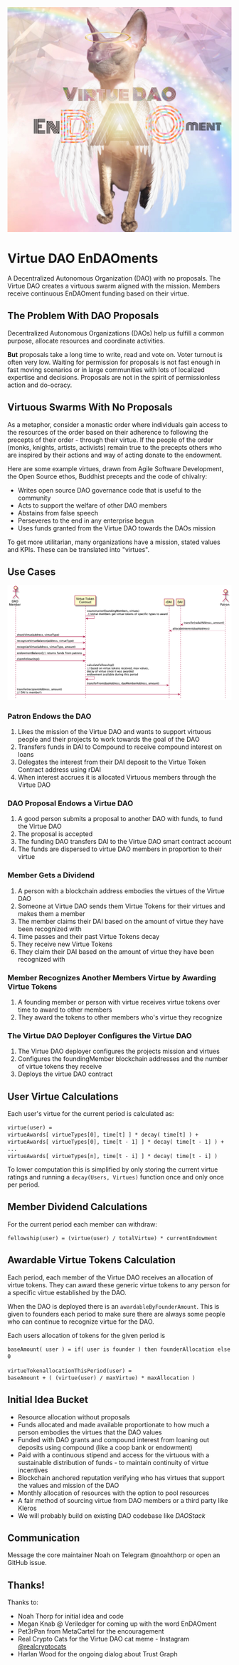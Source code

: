 ![](assets/cat-seraphim.jpg)

# Virtue DAO EnDAOments

A Decentralized Autonomous Organization (DAO) with no proposals. The Virtue DAO creates a virtuous swarm aligned with the mission. Members receive continuous EnDAOment funding based on their virtue.

## The Problem With DAO Proposals

Decentralized Autonomous Organizations (DAOs) help us fulfill a common purpose, allocate resources and coordinate activities.

**But** proposals take a long time to write, read and vote on. Voter turnout is often very low. Waiting for permission for proposals is not fast enough in fast moving scenarios or in large communities with lots of localized expertise and decisions. Proposals are not in the spirit of permissionless action and do-ocracy. 

## Virtuous Swarms With No Proposals

As a metaphor, consider a monastic order where individuals gain access to the resources of the order based on their adherence to following the precepts of their order - through their virtue. If the people of the order (monks, knights, artists, activists) remain true to the precepts others who are inspired by their actions and way of acting donate to the endowment.

Here are some example virtues, drawn from Agile Software Development, the Open Source ethos, Buddhist precepts and the code of chivalry: 
* Writes open source DAO governance code that is useful to the community
* Acts to support the welfare of other DAO members
* Abstains from false speech
* Perseveres to the end in any enterprise begun
* Uses funds granted from the Virtue DAO towards the DAOs mission

To get more utilitarian, many organizations have a mission, stated values and KPIs. These can be translated into "virtues".

## Use Cases 

![](assets/virtue-dao/virtue-dao.png)

### Patron Endows the DAO 

1. Likes the mission of the Virtue DAO and wants to support virtuous people and their projects to work towards the goal of the DAO  
2. Transfers funds in DAI to Compound to receive compound interest on loans
3. Delegates the interest from their DAI deposit to the Virtue Token Contract address using rDAI
4. When interest accrues it is allocated Virtuous members through the Virtue DAO

### DAO Proposal Endows a Virtue DAO

1. A good person submits a proposal to another DAO with funds, to fund the Virtue DAO
2. The proposal is accepted
3. The funding DAO transfers DAI to the Virtue DAO smart contract account 
4. The funds are dispersed to virtue DAO members in proportion to their virtue

### Member Gets a Dividend

1. A person with a blockchain address embodies the virtues of the Virtue DAO
2. Someone at Virtue DAO sends them Virtue Tokens for their virtues and makes them a member
3. The member claims their DAI based on the amount of virtue they have been recognized with
4. Time passes and their past Virtue Tokens decay
5. They receive new Virtue Tokens
6. They claim their DAI based on the amount of virtue they have been recognized with

### Member Recognizes Another Members Virtue by Awarding Virtue Tokens 

1. A founding member or person with virtue receives virtue tokens over time to award to other members
2. They award the tokens to other members who's virtue they recognize 

### The Virtue DAO Deployer Configures the Virtue DAO

1. The Virtue DAO deployer configures the projects mission and virtues
2. Configures the foundingMember blockchain addresses and the number of virtue tokens they receive
3. Deploys the virtue DAO contract

## User Virtue Calculations

Each user's virtue for the current period is calculated as:
```
virtue(user) = 
virtueAwards[ virtueTypes[0], time[t] ] * decay( time[t] ) +
virtueAwards[ virtueTypes[0], time[t - 1] ] * decay( time[t - 1] ) +
...
virtueAwards[ virtueTypes[n], time[t - i] ] * decay( time[t - i] ) 
```

To lower computation this is simplified by only storing the current virtue ratings and running a `decay(Users, Virtues)` function once and only once per period.

## Member Dividend Calculations

For the current period each member can withdraw:
```
fellowship(user) = (virtue(user) / totalVirtue) * currentEndowment
```

## Awardable Virtue Tokens Calculation

Each period, each member of the Virtue DAO receives an allocation of virtue tokens. They can award these generic virtue tokens to any person for a specific virtue established by the DAO.

When the DAO is deployed there is an `awardableByFounderAmount`. This is given to founders each period to make sure there are always some people who can continue to recognize virtue for the DAO.

Each users allocation of tokens for the given period is
```
baseAmount( user ) = if( user is founder ) then founderAllocation else 0

virtueTokenallocationThisPeriod(user) = 
baseAmount + ( (virtue(user) / maxVirtue) * maxAllocation )
```

## Initial Idea Bucket

* Resource allocation without proposals 
* Funds allocated and made available proportionate to how much a person embodies the virtues that the DAO values
* Funded with DAO grants and compound interest from loaning out deposits using compound (like a coop bank or endowment)
* Paid with a continuous stipend and access for the virtuous with a sustainable distribution of funds - to maintain continuity of virtue incentives
* Blockchain anchored reputation verifying who has virtues that support the values and mission of the DAO
* Monthly allocation of resources with the option to pool resources
* A fair method of sourcing virtue from DAO members or a third party like Kleros
* We will probably build on existing DAO codebase like *DAOStack*

## Communication

Message the core maintainer Noah on Telegram @noahthorp or open an GitHub issue.

## Thanks!

Thanks to:
* Noah Thorp for initial idea and code
* Megan Knab @ Veriledger for coming up with the word EnDAOment
* Pet3rPan from MetaCartel for the encouragement
* Real Crypto Cats for the Virtue DAO cat meme - Instagram [@realcryptocats](https://www.instagram.com/realcryptocats/)
* Harlan Wood for the ongoing dialog about Trust Graph